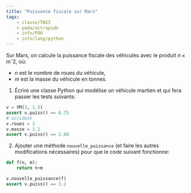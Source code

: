 ```yaml
---
title: "Puissance fiscale sur Mars"
tags:
    - classe/TNSI
    - peda/actrapide
    - info/POO
    - info/lang/python
---
```


Sur Mars, on calcule la puissance fiscale
des véhicules avec le produit $n×mˆ2$, où:
* $n$ est le nombre de roues du véhicule,
* $m$ est la masse du véhicule en tonnes.

1. Écrire une classe Python qui modélise un
   véhicule martien et qui fera passer les
   tests suivants:

```python
v = VM(3, 1.5)
assert v.puiss() == 6.75
# accident
v.roues = 2
v.masse = 1.2
assert v.puiss() == 2.88
```

2. Ajouter une méthode `nouvelle_puissance`
   (et faire les autres modifications nécessaires)
   pour que le code suivant fonctionne:

```python
def f(n, m):
    return n+m

v.nouvelle_puissance(f)
assert v.puiss() == 3.2
```
